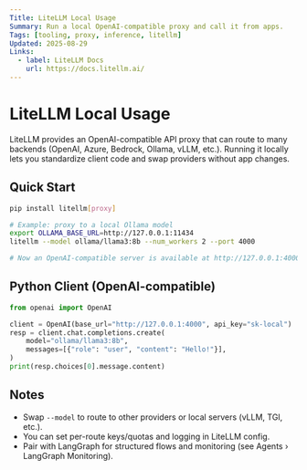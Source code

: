 ```yaml
---
Title: LiteLLM Local Usage
Summary: Run a local OpenAI-compatible proxy and call it from apps.
Tags: [tooling, proxy, inference, litellm]
Updated: 2025-08-29
Links:
  - label: LiteLLM Docs
    url: https://docs.litellm.ai/
---
```


# LiteLLM Local Usage

LiteLLM provides an OpenAI-compatible API proxy that can route to many backends (OpenAI, Azure, Bedrock, Ollama, vLLM, etc.). Running it locally lets you standardize client code and swap providers without app changes.

## Quick Start
```bash
pip install litellm[proxy]

# Example: proxy to a local Ollama model
export OLLAMA_BASE_URL=http://127.0.0.1:11434
litellm --model ollama/llama3:8b --num_workers 2 --port 4000

# Now an OpenAI-compatible server is available at http://127.0.0.1:4000
```

## Python Client (OpenAI-compatible)
```python
from openai import OpenAI

client = OpenAI(base_url="http://127.0.0.1:4000", api_key="sk-local")
resp = client.chat.completions.create(
    model="ollama/llama3:8b",
    messages=[{"role": "user", "content": "Hello!"}],
)
print(resp.choices[0].message.content)
```

## Notes
- Swap `--model` to route to other providers or local servers (vLLM, TGI, etc.).
- You can set per-route keys/quotas and logging in LiteLLM config.
- Pair with LangGraph for structured flows and monitoring (see Agents › LangGraph Monitoring).

